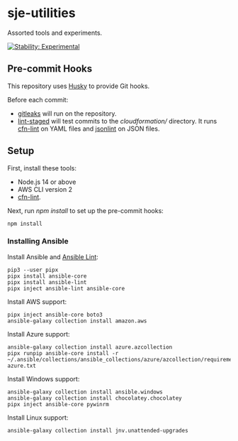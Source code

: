 # sje-utilities

Assorted tools and experiments.

[![Stability: Experimental](https://masterminds.github.io/stability/experimental.svg)](https://masterminds.github.io/stability/experimental.html)

## Pre-commit Hooks

This repository uses [Husky](https://typicode.github.io/husky/) to provide Git hooks.

Before each commit:

- [gitleaks](https://github.com/zricethezav/gitleaks) will run on the repository.
- [lint-staged](https://github.com/okonet/lint-staged) will test commits to the *cloudformation/* directory. It runs [cfn-lint](https://github.com/aws-cloudformation/cfn-lint) on YAML files and [jsonlint](https://www.npmjs.com/package/jsonlint) on JSON files.

## Setup

First, install these tools:

- Node.js 14 or above
- AWS CLI version 2
- [cfn-lint](https://github.com/aws-cloudformation/cfn-lint).

Next, run *npm install* to set up the pre-commit hooks:

    npm install

### Installing Ansible

Install Ansible and [Ansible Lint](https://ansible-lint.readthedocs.io/):

    pip3 --user pipx
    pipx install ansible-core
    pipx install ansible-lint
    pipx inject ansible-lint ansible-core

Install AWS support:

    pipx inject ansible-core boto3
    ansible-galaxy collection install amazon.aws

Install Azure support:

    ansible-galaxy collection install azure.azcollection
    pipx runpip ansible-core install -r ~/.ansible/collections/ansible_collections/azure/azcollection/requirements-azure.txt

Install Windows support:

    ansible-galaxy collection install ansible.windows
    ansible-galaxy collection install chocolatey.chocolatey
    pipx inject ansible-core pywinrm

Install Linux support:

    ansible-galaxy collection install jnv.unattended-upgrades
